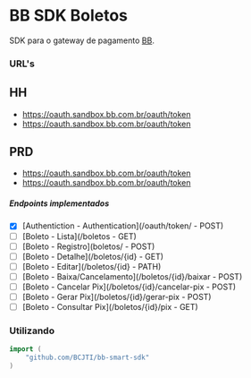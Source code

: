 # BB SDK Boletos


SDK para o gateway de pagamento [BB](https://apoio.developers.bb.com.br/referency).

### URL's
## HH
 - https://oauth.sandbox.bb.com.br/oauth/token
 - https://oauth.sandbox.bb.com.br/oauth/token
 

## PRD
 - https://oauth.sandbox.bb.com.br/oauth/token
 - https://oauth.sandbox.bb.com.br/oauth/token
 

##### Endpoints implementados
- [X] [Authentiction - Authentication](/oauth/token/ - POST)
- [ ] [Boleto - Lista](/boletos - GET)
- [ ] [Boleto - Registro](boletos/ - POST)
- [ ] [Boleto - Detalhe](/boletos/{id} - GET)
- [ ] [Boleto - Editar](/boletos/{id} - PATH)
- [ ] [Boleto - Baixa/Cancelamento](/boletos/{id}/baixar - POST)
- [ ] [Boleto - Cancelar Pix](/boletos/{id}/cancelar-pix - POST)
- [ ] [Boleto - Gerar Pix](/boletos/{id}/gerar-pix - POST)
- [ ] [Boleto - Consultar Pix](/boletos/{id}/pix - GET)

### Utilizando

```go
import (
	"github.com/BCJTI/bb-smart-sdk"
)

```




